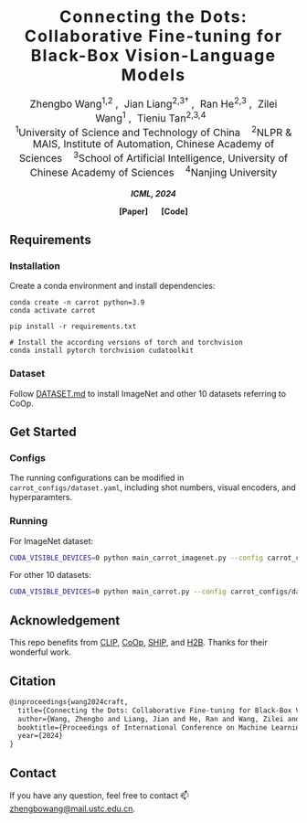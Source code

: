 <h1 align='center' style="text-align:center; font-weight:bold; font-size:2.0em;letter-spacing:2.0px;"> Connecting the Dots: Collaborative Fine-tuning for Black-Box Vision-Language Models </h1>

<p align='center' style="text-align:center;font-size:1.25em;">
    <a href="https://zhengbo.wang/" target="_blank" style="text-decoration: none;">Zhengbo Wang<sup>1,2</sup></a>&nbsp;,&nbsp;
    <a href="https://liangjian.xyz/" target="_blank" style="text-decoration: none;">Jian Liang<sup>2,3†</sup></a>&nbsp;,&nbsp;
    <a href="https://scholar.google.com/citations?user=ayrg9AUAAAAJ&hl=en" target="_blank" style="text-decoration: none;">Ran He<sup>2,3</sup></a>&nbsp;,&nbsp; 
    <a href="http://staff.ustc.edu.cn/~zlwang/index_en.html" target="_blank" style="text-decoration: none;">Zilei Wang<sup>1</sup></a>&nbsp;,&nbsp; 
	<a href="https://scholar.google.com/citations?user=W-FGd_UAAAAJ&hl=en" target="_blank" style="text-decoration: none;">Tieniu Tan<sup>2,3,4</sup></a>&nbsp;&nbsp;
	<br>
<sup>1</sup>University of Science and Technology of China&nbsp;&nbsp;&nbsp;
<sup>2</sup>NLPR & MAIS, Institute of Automation, Chinese Academy of Sciences&nbsp;&nbsp;&nbsp;
<sup>3</sup>School of Artificial Intelligence, University of Chinese Academy of Sciences&nbsp;&nbsp;&nbsp;
<sup>4</sup>Nanjing University 
</p>


<p align='center';>
<b>
<em>ICML, 2024</em> <br>
</b>
</p>
<p align='center' style="text-align:center;font-size:2.5 em;">
<b>
    <a href="https://arxiv.org/abs/2402.04050" target="_blank" style="text-decoration: none;">[Paper]</a>&nbsp;&nbsp;&nbsp;&nbsp;&nbsp;&nbsp;
    <a href="https://github.com/mrflogs/CraFT" target="_blank" style="text-decoration: none;">[Code]</a>
</b>
</p>


## Requirements
### Installation
Create a conda environment and install dependencies:
```
conda create -n carrot python=3.9
conda activate carrot

pip install -r requirements.txt

# Install the according versions of torch and torchvision
conda install pytorch torchvision cudatoolkit
```

### Dataset
Follow [DATASET.md](DATASET.md) to install ImageNet and other 10 datasets referring to CoOp.

## Get Started
### Configs
The running configurations can be modified in `carrot_configs/dataset.yaml`, including shot numbers, visual encoders, and hyperparamters. 

### Running
For ImageNet dataset:
```bash
CUDA_VISIBLE_DEVICES=0 python main_carrot_imagenet.py --config carrot_configs/imagenet.yaml
```
For other 10 datasets:
```bash
CUDA_VISIBLE_DEVICES=0 python main_carrot.py --config carrot_configs/dataset.yaml
```

## Acknowledgement

This repo benefits from [CLIP](https://github.com/openai/CLIP), [CoOp](https://github.com/KaiyangZhou/CoOp), [SHIP](https://github.com/mrflogs/SHIP), and [H2B](https://github.com/mrflogs/ICLR24). Thanks for their wonderful work.

## Citation
```latex
@inproceedings{wang2024craft,
  title={Connecting the Dots: Collaborative Fine-tuning for Black-Box Vision-Language Models},
  author={Wang, Zhengbo and Liang, Jian and He, Ran and Wang, Zilei and Tan, Tieniu},
  booktitle={Proceedings of International Conference on Machine Learning (ICML)},
  year={2024}
}
```

## Contact

If you have any question, feel free to contact 📫zhengbowang@mail.ustc.edu.cn.
